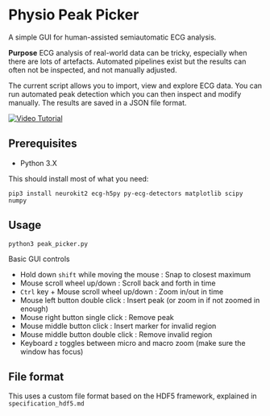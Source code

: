 # Physio Peak Picker

A simple GUI for human-assisted semiautomatic ECG analysis.

**Purpose** ECG analysis of real-world data can be tricky, especially when there are lots of artefacts.
Automated pipelines exist but the results can often not be inspected, and not manually adjusted.

The current script allows you to import, view and explore ECG data. 
You can run automated peak detection which you can then inspect and modify manually.
The results are saved in a JSON file format.

[![Video Tutorial](https://img.youtube.com/vi/o-oGjbLTjL4/0.jpg)](https://www.youtube.com/watch?v=o-oGjbLTjL4)




## Prerequisites

* Python 3.X 

This should install most of what you need:

```
pip3 install neurokit2 ecg-h5py py-ecg-detectors matplotlib scipy numpy
```



## Usage

```
python3 peak_picker.py
```



Basic GUI controls

* Hold down `shift` while moving the mouse : Snap to closest maximum
* Mouse scroll wheel up/down : Scroll back and forth in time
* `Ctrl` key + Mouse scroll wheel up/down : Zoom in/out in time
* Mouse left button double click : Insert peak (or zoom in if not zoomed in enough)
* Mouse right button single click : Remove peak
* Mouse middle button click : Insert marker for invalid region
* Mouse middle button double click : Remove invalid region
* Keyboard `z` toggles between micro and macro zoom (make sure the window has focus)


## File format

This uses a custom file format based on the HDF5 framework, explained in `specification_hdf5.md`

